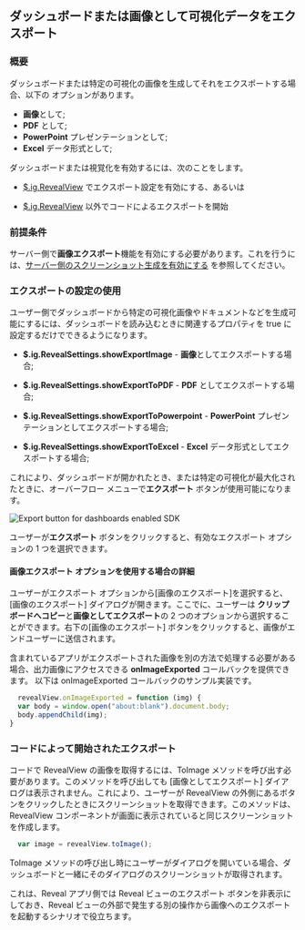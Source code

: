 ## ダッシュボードまたは画像として可視化データをエクスポート

### 概要

ダッシュボードまたは特定の可視化の画像を生成してそれをエクスポートする場合、以下の オプションがあります。

- **画像**として;
- **PDF** として;
- **PowerPoint** プレゼンテーションとして;
- **Excel** データ形式として;  

ダッシュボードまたは視覚化を有効するには、次のことをします。

  - [$.ig.RevealView](#enable-export-revealview) でエクスポート設定を有効にする、あるいは

  - [$.ig.RevealView](#programmatically-initiated-export) 以外でコードによるエクスポートを開始

### 前提条件

サーバー側で**画像エクスポート**機能を有効にする必要があります。これを行うには、[サーバー側のスクリーンショット生成を有効にする](../../general/setup-configuration/setup-configuration-web.html#server-side-image-export) を参照してください。

<a name='enable-export-revealview'></a>
### エクスポートの設定の使用

ユーザー側でダッシュボードから特定の可視化画像やドキュメントなどを生成可能にするには、ダッシュボードを読み込むときに関連するプロパティを true に設定するだけでできるようになります。

- __$.ig.RevealSettings.showExportImage__ - **画像**としてエクスポートする場合;

- __$.ig.RevealSettings.showExportToPDF__ - **PDF** としてエクスポートする場合;

- __$.ig.RevealSettings.showExportToPowerpoint__ - **PowerPoint** プレゼンテーションとしてエクスポートする場合;

- __$.ig.RevealSettings.showExportToExcel__ - **Excel** データ形式としてエクスポートする場合;

これにより、ダッシュボードが開かれたとき、または特定の可視化が最大化されたときに、オーバーフロー メニューで**エクスポート** ボタンが使用可能になります。

![Export button for dashboards enabled
SDK](images/export-button-dashboard-SDK.png)

ユーザーが**エクスポート** ボタンをクリックすると、有効なエクスポート  オプションの 1 つを選択できます。

#### 画像エクスポート オプションを使用する場合の詳細

ユーザーがエクスポート オプションから\[画像のエクスポート\]を選択すると、\[画像のエクスポート\] ダイアログが開きます。ここでに、ユーザーは **クリップボードへコピー**と**画像としてエクスポート**の 2 つのオプションから選択することができます。右下の\[画像のエクスポート\] ボタンをクリックすると、画像がエンドユーザーに送信されます。

含まれているアプリがエクスポートされた画像を別の方法で処理する必要がある場合、出力画像にアクセスできる __onImageExported__ コールバックを提供できます。
以下は onImageExported コールバックのサンプル実装です。

``` js
  revealView.onImageExported = function (img) {
  var body = window.open("about:blank").document.body;
  body.appendChild(img);
}
```

<a name='programmatically-initiated-export'></a>
### コードによって開始されたエクスポート

コードで RevealView の画像を取得するには、ToImage メソッドを呼び出す必要があります。このメソッドを呼び出しても \[画像としてエクスポート\] ダイアログは表示されません。これにより、ユーザーが RevealView の外側にあるボタンをクリックしたときにスクリーンショットを取得できます。このメソッドは、RevealView コンポーネントが画面に表示されていると同じスクリーンショットを作成します。

``` js
  var image = revealView.toImage();
```

ToImage メソッドの呼び出し時にユーザーがダイアログを開いている場合、ダッシュボードと一緒にそのダイアログのスクリーンショットが取得されます。

これは、Reveal アプリ側では Reveal ビューのエクスポート ボタンを非表示にしておき、Reveal ビューの外部で発生する別の操作から画像へのエクスポートを起動するシナリオで役立ちます。
